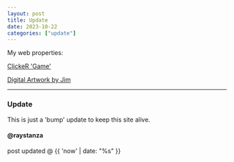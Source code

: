 ```yaml
---
layout: post
title: Update
date: 2023-10-22
categories: ["update"]
---
```

My web properties:

[ClickeR 'Game'](https://chundersnatch.com/)

[Digital Artwork by Jim](https://digitalartworkbyjim.com/)

---

### Update

This is just a 'bump' update to keep this site alive.

#### @raystanza

post updated @ {{ 'now' | date: "%s" }}

